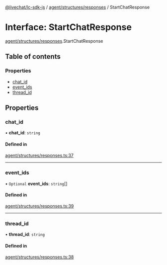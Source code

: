 [@livechat/lc-sdk-js](../README.md) / [agent/structures/responses](../modules/agent_structures_responses.md) / StartChatResponse

# Interface: StartChatResponse

[agent/structures/responses](../modules/agent_structures_responses.md).StartChatResponse

## Table of contents

### Properties

- [chat\_id](agent_structures_responses.StartChatResponse.md#chat_id)
- [event\_ids](agent_structures_responses.StartChatResponse.md#event_ids)
- [thread\_id](agent_structures_responses.StartChatResponse.md#thread_id)

## Properties

### chat\_id

• **chat\_id**: `string`

#### Defined in

[agent/structures/responses.ts:37](https://github.com/livechat/lc-sdk-js/blob/a63b0a6/src/agent/structures/responses.ts#L37)

___

### event\_ids

• `Optional` **event\_ids**: `string`[]

#### Defined in

[agent/structures/responses.ts:39](https://github.com/livechat/lc-sdk-js/blob/a63b0a6/src/agent/structures/responses.ts#L39)

___

### thread\_id

• **thread\_id**: `string`

#### Defined in

[agent/structures/responses.ts:38](https://github.com/livechat/lc-sdk-js/blob/a63b0a6/src/agent/structures/responses.ts#L38)
